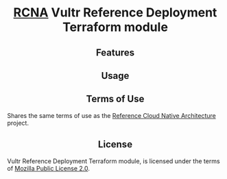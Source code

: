 <h1 align="center">
  <a href="https://github.com/yuriy-yarosh/architecture">RCNA</a> Vultr Reference Deployment Terraform module
</h1>

<h2 align="center">Features</h2>

<h2 align="center">Usage</h2>

<h2 align="center">Terms of Use</h2>

Shares the same terms of use as the <a href="https://github.com/yuriy-yarosh/architecture?tab=readme-ov-file#---terms-of-use">Reference Cloud Native Architecture</a> project.

<h2 align="center">License</h2>

Vultr Reference Deployment Terraform module, is licensed under the terms of [Mozilla Public License 2.0](LICENSE).
